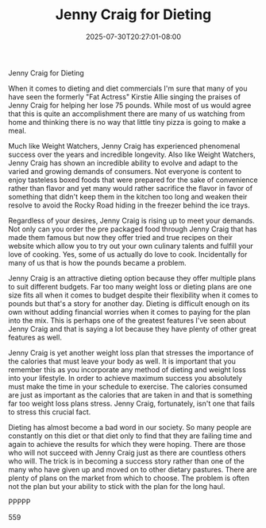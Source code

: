 ﻿---
title: "Jenny Craig for Dieting"
date: 2025-07-30T20:27:01-08:00
description: "TXT Tips for Web Success"
featured_image: "/images/TXT.jpg"
tags: ["TXT"]
---

Jenny Craig for Dieting

When it comes to dieting and diet commercials I'm sure that many of you have seen the formerly "Fat Actress" Kirstie Allie singing the praises of Jenny Craig for helping her lose 75 pounds. While most of us would agree that this is quite an accomplishment there are many of us watching from home and thinking there is no way that little tiny pizza is going to make a meal. 

Much like Weight Watchers, Jenny Craig has experienced phenomenal success over the years and incredible longevity. Also like Weight Watchers, Jenny Craig has shown an incredible ability to evolve and adapt to the varied and growing demands of consumers. Not everyone is content to enjoy tasteless boxed foods that were prepared for the sake of convenience rather than flavor and yet many would rather sacrifice the flavor in favor of something that didn't keep them in the kitchen too long and weaken their resolve to avoid the Rocky Road hiding in the freezer behind the ice trays. 

Regardless of your desires, Jenny Craig is rising up to meet your demands. Not only can you order the pre packaged food through Jenny Craig that has made them famous but now they offer tried and true recipes on their website which allow you to try out your own culinary talents and fulfill your love of cooking. Yes, some of us actually do love to cook. Incidentally for many of us that is how the pounds became a problem.

Jenny Craig is an attractive dieting option because they offer multiple plans to suit different budgets. Far too many weight loss or dieting plans are one size fits all when it comes to budget despite their flexibility when it comes to pounds but that's a story for another day. Dieting is difficult enough on its own without adding financial worries when it comes to paying for the plan into the mix. This is perhaps one of the greatest features I've seen about Jenny Craig and that is saying a lot because they have plenty of other great features as well. 

Jenny Craig is yet another weight loss plan that stresses the importance of the calories that must leave your body as well. It is important that you remember this as you incorporate any method of dieting and weight loss into your lifestyle. In order to achieve maximum success you absolutely must make the time in your schedule to exercise. The calories consumed are just as important as the calories that are taken in and that is something far too weight loss plans stress. Jenny Craig, fortunately, isn't one that fails to stress this crucial fact.

Dieting has almost become a bad word in our society. So many people are constantly on this diet or that diet only to find that they are failing time and again to achieve the results for which they were hoping. There are those who will not succeed with Jenny Craig just as there are countless others who will. The trick is in becoming a success story rather than one of the many who have given up and moved on to other dietary pastures. There are plenty of plans on the market from which to choose. The problem is often not the plan but your ability to stick with the plan for the long haul. 

PPPPP

559

